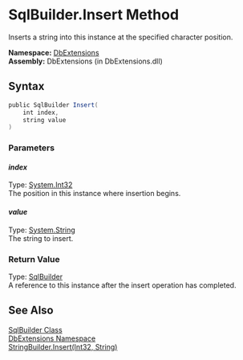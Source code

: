 SqlBuilder.Insert Method
========================
Inserts a string into this instance at the specified character position.

**Namespace:** [DbExtensions][1]  
**Assembly:** DbExtensions (in DbExtensions.dll)

Syntax
------

```csharp
public SqlBuilder Insert(
	int index,
	string value
)
```

### Parameters

#### *index*
Type: [System.Int32][2]  
The position in this instance where insertion begins.

#### *value*
Type: [System.String][3]  
The string to insert.

### Return Value
Type: [SqlBuilder][4]  
A reference to this instance after the insert operation has completed.

See Also
--------
[SqlBuilder Class][4]  
[DbExtensions Namespace][1]  
[StringBuilder.Insert(Int32, String)][5]  

[1]: ../README.md
[2]: http://msdn.microsoft.com/en-us/library/td2s409d
[3]: http://msdn.microsoft.com/en-us/library/s1wwdcbf
[4]: README.md
[5]: http://msdn.microsoft.com/en-us/library/7tyt41s0